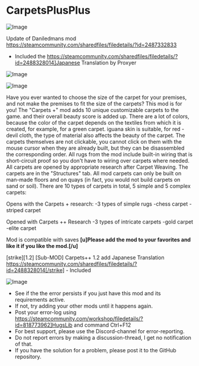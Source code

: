 # CarpetsPlusPlus

![Image](https://i.imgur.com/buuPQel.png)

Update of Daniledmans mod
https://steamcommunity.com/sharedfiles/filedetails/?id=2487332833

- Included the https://steamcommunity.com/sharedfiles/filedetails/?id=2488328014]Japanese Translation by Proxyer

![Image](https://i.imgur.com/pufA0kM.png)

	
![Image](https://i.imgur.com/Z4GOv8H.png)

Have you ever wanted to choose the size of the carpet for your premises, and not make the premises to fit the size of the carpets? This mod is for you!
The "Carpets +" mod adds 10 unique customizable carpets to the game.
and their overall beauty score is added up. There are a lot of colors, because the color of the carpet depends on the textiles from which it is created, for example, for a green carpet.
iguana skin is suitable, for red - devil cloth, the type of material also affects the beauty of the carpet. The carpets themselves are not clickable, you cannot click on them with the mouse cursor when they are already built, but they can be disassembled
the corresponding order. All rugs from the mod include built-in wiring that is short-circuit proof so you don't have to wiring
over carpets where needed. All carpets are opened by appropriate research after Carpet Weaving. The carpets are in the "Structures" tab.
All mod carpets can only be built on man-made floors and on quays (in fact, you would not build carpets on sand or soil).
There are 10 types of carpets in total, 5 simple and 5 complex carpets:

Opens with the Carpets + research:
-3 types of simple rugs
-chess carpet
-striped carpet

Opened with Carpets ++ Research
-3 types of intricate carpets
-gold carpet
-elite carpet

Mod is compatible with saves
**[u]Please add the mod to your favorites and like it if you like the mod.[/u]**

[strike][1.2] [Sub-MOD] Carpets++ 1.2 add Japanese Translation
https://steamcommunity.com/sharedfiles/filedetails/?id=2488328014[/strike] - Included

![Image](https://i.imgur.com/PwoNOj4.png)



-  See if the the error persists if you just have this mod and its requirements active.
-  If not, try adding your other mods until it happens again.
-  Post your error-log using https://steamcommunity.com/workshop/filedetails/?id=818773962]HugsLib and command Ctrl+F12
-  For best support, please use the Discord-channel for error-reporting.
-  Do not report errors by making a discussion-thread, I get no notification of that.
-  If you have the solution for a problem, please post it to the GitHub repository.



